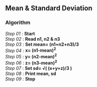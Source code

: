 ## Mean & Standard Deviation

### Algorithm

*Step 01* : **Start**\
*Step 02* : **Read n1, n2 & n3**\
*Step 03* : **Set mean= (n1+n2+n3)/3**\
*Step 04* : **x= (n1-mean)<sup>2</sup>**\
*Step 05* : **y= (n2-mean)<sup>2</sup>**\
*Step 06* : **z= (n3-mean)<sup>2</sup>**\
*Step 07* : **Set sd= &#8730;( (x+y+z)/3 )**\
*Step 08* : **Print mean, sd**\
*Step 09* : **Stop**

